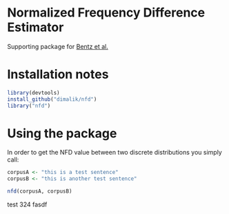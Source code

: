 # Normalized Frequency Difference Estimator
Supporting package for [Bentz et al.](http://bit.ly/1KtlXzu)

# Installation notes

```r
library(devtools)
install_github("dimalik/nfd")
library("nfd")
```
# Using the package

In order to get the NFD value between two discrete distributions you simply call:

```R
corpusA <- "this is a test sentence"
corpusB <- "this is another test sentence"

nfd(corpusA, corpusB)
```

test
324
fasdf
